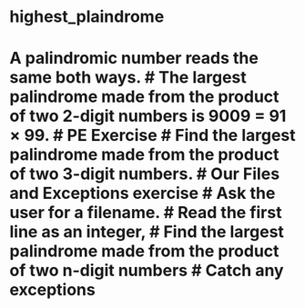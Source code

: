 # highest_plaindrome
# A palindromic number reads the same both ways. # The largest palindrome made from the product of two 2-digit numbers is 9009 = 91 × 99. # PE Exercise # Find the largest palindrome made from the product of two 3-digit numbers. # Our Files and Exceptions exercise # Ask the user for a filename. # Read the first line as an integer, # Find the largest palindrome made from the product of two n-digit numbers # Catch any exceptions
